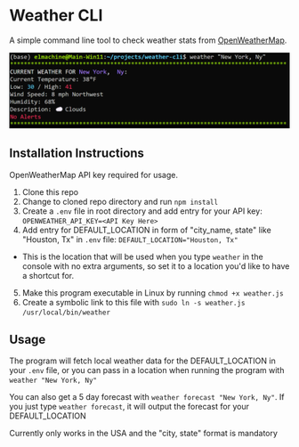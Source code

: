# Weather CLI

A simple command line tool to check weather stats from [OpenWeatherMap](https://openweathermap.org).

![Weather CLI](assets/images/example.png)

## Installation Instructions

OpenWeatherMap API key required for usage.

1. Clone this repo
2. Change to cloned repo directory and run `npm install`
3. Create a `.env` file in root directory and add entry for your API key: `OPENWEATHER_API_KEY=<API Key Here>`
4. Add entry for DEFAULT_LOCATION in form of "city_name, state" like "Houston, Tx" in `.env` file: `DEFAULT_LOCATION="Houston, Tx"`

- This is the location that will be used when you type `weather` in the console with no extra arguments, so set it to a location you'd like to have a shortcut for.

5. Make this program executable in Linux by running `chmod +x weather.js`
6. Create a symbolic link to this file with `sudo ln -s weather.js /usr/local/bin/weather`

## Usage

The program will fetch local weather data for the DEFAULT_LOCATION in your `.env` file, or you can pass in a location when running the program with `weather "New York, Ny"`

You can also get a 5 day forecast with `weather forecast "New York, Ny"`.
If you just type `weather forecast`, it will output the forecast for your DEFAULT_LOCATION

Currently only works in the USA and the "city, state" format is mandatory
